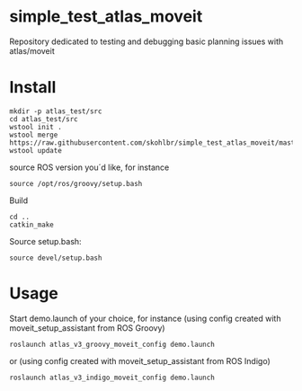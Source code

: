 simple_test_atlas_moveit
========================

Repository dedicated to testing and debugging basic planning issues with atlas/moveit

# Install

```
mkdir -p atlas_test/src
cd atlas_test/src
wstool init .
wstool merge https://raw.githubusercontent.com/skohlbr/simple_test_atlas_moveit/master/simple_test_atlas_moveit.rosinstall
wstool update
```

source ROS version you´d like, for instance

```
source /opt/ros/groovy/setup.bash
```

Build
```
cd ..
catkin_make
```

Source setup.bash:
```
source devel/setup.bash
```

# Usage

Start demo.launch of your choice, for instance (using config created with moveit_setup_assistant from ROS Groovy)
```
roslaunch atlas_v3_groovy_moveit_config demo.launch
```
or (using config created with moveit_setup_assistant from ROS Indigo)
```
roslaunch atlas_v3_indigo_moveit_config demo.launch
```

